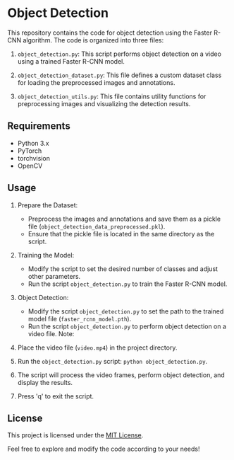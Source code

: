 # Object Detection

This repository contains the code for object detection using the Faster R-CNN algorithm. The code is organized into three files:

1. `object_detection.py`: This script performs object detection on a video using a trained Faster R-CNN model.

2. `object_detection_dataset.py`: This file defines a custom dataset class for loading the preprocessed images and annotations.

3. `object_detection_utils.py`: This file contains utility functions for preprocessing images and visualizing the detection results.

## Requirements

- Python 3.x
- PyTorch
- torchvision
- OpenCV

## Usage

1. Prepare the Dataset:
   - Preprocess the images and annotations and save them as a pickle file (`object_detection_data_preprocessed.pkl`).
   - Ensure that the pickle file is located in the same directory as the script.

2. Training the Model:
   - Modify the script to set the desired number of classes and adjust other parameters.
   - Run the script `object_detection.py` to train the Faster R-CNN model.

3. Object Detection:
   - Modify the script `object_detection.py` to set the path to the trained model file (`faster_rcnn_model.pth`).
   - Run the script `object_detection.py` to perform object detection on a video file.
Note:

1. Place the video file (`video.mp4`) in the project directory.
2. Run the `object_detection.py` script: `python object_detection.py`.
3. The script will process the video frames, perform object detection, and display the results.
4. Press 'q' to exit the script.

## License

This project is licensed under the [MIT License](LICENSE).

Feel free to explore and modify the code according to your needs!
